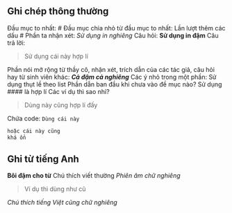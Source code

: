 ## Ghi chép thông thường
Đầu mục to nhất: # 
Đầu mục chia nhỏ từ đầu mục to nhất: Lần lượt thêm các dấu #
Phần ta nhận xét: *Sử dụng in nghiêng*
Câu hỏi: **Sử dụng in đậm**
Câu trả lời: 
> Sử dụng cái này hợp lí


Phần nói mở rộng từ thầy cô, nhận xét, trích dẫn của các tác giả, câu hỏi hay từ sinh viên khác: ***Cả đậm cả nghiêng***
Các ý nhỏ trong một phần: Sử dụng thụt lề theo list
Phần dẫn ban đầu khi chưa vào đề mục nào? Sử dụng #### là hợp lí
Các ví dụ thì sao nhỉ? 
> Dùng này cũng hợp lí đấy

Chứa code: 
`Dùng cái này`
```ruby
hoặc cái này cũng 
khá ổn
```

## Ghi từ tiếng Anh 
**Bôi đậm cho từ**
Chú thích viết thường
*Phiên âm chữ nghiêng*
> Ví dụ thì dùng như cũ 

*Chú thích tiếng Việt cũng chữ nghiêng*